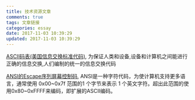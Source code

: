 ```yaml
---
title: 技术资源文章
comments: true
tags: 文章链接
categories: essay
date: 2017-11-03 10:39:29
updated: 2017-11-03 10:39:29
---
```



[ASCII码表(美国信息交换标准代码)](http://www.96yx.com/tool/ASC2.htm), 为保证人类和设备,设备和计算机之间能进行正确的信息交换,人们编制的统一的信息交换代码

[ANSI的Escape序列屏幕控制码](https://en.wikipedia.org/wiki/ANSI_escape_code#graphics), ANSI是一种字符代码，为使计算机支持更多语言，通常使用 0x00~0x7f 范围的1 个字节来表示 1 个英文字符。超出此范围的使用0x80~0xFFFF来编码，即扩展的ASCII编码。
